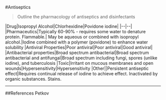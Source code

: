 #Antiseptics

> Outline the pharmacology of antiseptics and disinfectants

|Drug|Isopropyl Alcohol|Chlorhexidine|Povidone iodine|
|--|--|
|Pharmaceutics|Typically 60-90% - requires some water to denature protein. Flammable.| May be aqueous or combined with isopropyl alcohol.|Iodine combined with a polymer (povidone) to enhance water solubility
|Antiviral Properties|Poor antiviral|Poor antiviral|Good antiviral|
|Antibacterial properties|Broad spectrum antibacterial|Broad spectrum antibacterial and antifungal|Broad spectrum including fungi, spores (unlike iodine), and tuberculosis
|Toxic|Irritant on mucous membranes and open wounds|Hypersensitivity|Hypersensitivity
|Other||Persistent antiseptic effect|Requires continual release of iodine to achieve effect. Inactivated by organic substances. Stains.

---

##References
Petkov
